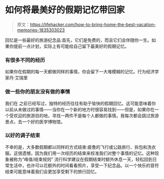# 如何将最美好的假期记忆带回家

> 原文：<https://lifehacker.com/how-to-bring-home-the-best-vacation-memories-1835303023>

回忆是一些最好的旅游纪念品:首先，它们是免费的，而且它们会伴随你一生。如果你提前一点计划，实际上有可能给自己留下最美好的假期记忆。



### 有很多不同的经历

如果你在假期的每一天都做同样的事情，你会留下一大堆模糊的记忆。行为经济学家丹·艾瑞里

### 做一些你的朋友没有做的事情

我们在 之前已经写过，独特的经历往往有助于愉快的假期回忆。这可能意味着你以前从未做过的事情——当你在一个新的地方时很容易找到——但是，如果你在一个受欢迎的旅游目的地，寻找一两件不是每个人都做的事情。我每次都会跳过旅游景点，去一个好的医学博物馆。

### 以好的调子结束

不幸的是，大多数假期都以同样的方式结束:疲惫的飞行或公路旅行、拆包和洗衣服。这很遗憾，因为我们用一次经历的结束来校准我们对整个事情的记忆。这种现象被称为“峰值/结束规则” 流行科学建议在假期结束时额外休息一天，轻松回到日常生活中，也许可以花额外的时间看看照片，享受一下纪念品。以一个快乐的音符结束可能意味着我们会更加享受剩下的旅行回忆。